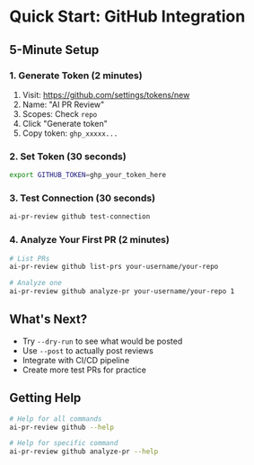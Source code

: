 # Quick Start: GitHub Integration

## 5-Minute Setup

### 1. Generate Token (2 minutes)

1. Visit: https://github.com/settings/tokens/new
2. Name: "AI PR Review"
3. Scopes: Check `repo`
4. Click "Generate token"
5. Copy token: `ghp_xxxxx...`

### 2. Set Token (30 seconds)
```bash
export GITHUB_TOKEN=ghp_your_token_here
```

### 3. Test Connection (30 seconds)
```bash
ai-pr-review github test-connection
```

### 4. Analyze Your First PR (2 minutes)
```bash
# List PRs
ai-pr-review github list-prs your-username/your-repo

# Analyze one
ai-pr-review github analyze-pr your-username/your-repo 1
```

## What's Next?

- Try `--dry-run` to see what would be posted
- Use `--post` to actually post reviews
- Integrate with CI/CD pipeline
- Create more test PRs for practice

## Getting Help
```bash
# Help for all commands
ai-pr-review github --help

# Help for specific command
ai-pr-review github analyze-pr --help
```